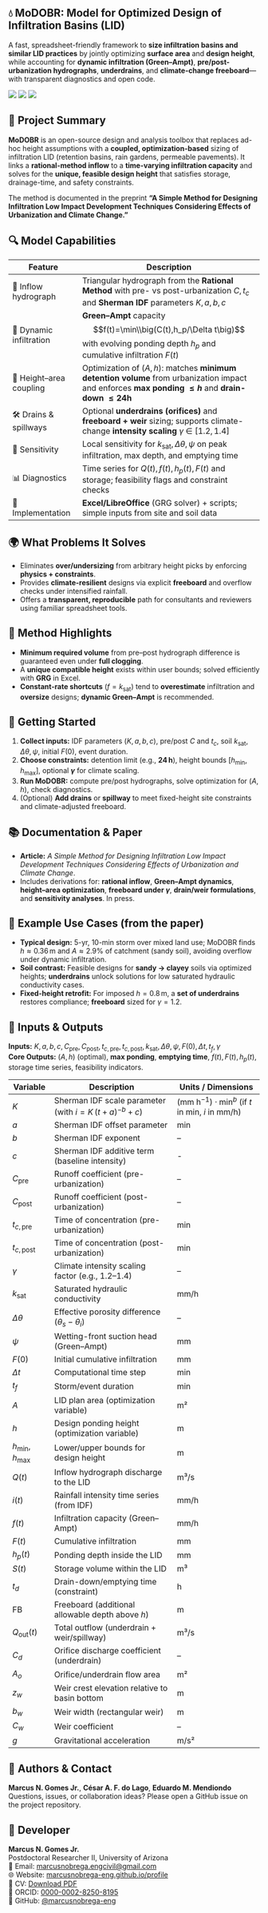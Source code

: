 ## 💧 MoDOBR: Model for Optimized Design of Infiltration Basins (LID)

A fast, spreadsheet-friendly framework to **size infiltration basins and similar LID practices** by jointly optimizing **surface area** and **design height**, while accounting for **dynamic infiltration (Green–Ampt)**, **pre/post-urbanization hydrographs**, **underdrains**, and **climate-change freeboard**—with transparent diagnostics and open code.

![](https://img.shields.io/github/issues/marcusnobrega-eng/MoDOBR)
![](https://img.shields.io/github/forks/marcusnobrega-eng/MoDOBR)
![](https://img.shields.io/github/last-commit/marcusnobrega-eng/MoDOBR)

## 📘 Project Summary

**MoDOBR** is an open-source design and analysis toolbox that replaces ad-hoc height assumptions with a **coupled, optimization-based** sizing of infiltration LID (retention basins, rain gardens, permeable pavements). It links a **rational-method inflow** to a **time-varying infiltration capacity** and solves for the **unique, feasible design height** that satisfies storage, drainage-time, and safety constraints.

The method is documented in the preprint **“A Simple Method for Designing Infiltration Low Impact Development Techniques Considering Effects of Urbanization and Climate Change.”**

## 🔍 Model Capabilities

| Feature | Description |
| --- | --- |
| 🧮 Inflow hydrograph | Triangular hydrograph from the **Rational Method** with pre- vs post-urbanization $C,\,t_c$ and **Sherman IDF** parameters $K,a,b,c$ |
| 🌊 Dynamic infiltration | **Green–Ampt** capacity $$f(t)=\min\\big(C(t),h_p/\Delta t\big)$$ with evolving ponding depth $h_p$ and cumulative infiltration $F(t)$ |
| 🧩 Height–area coupling | Optimization of $(A,\,h)$: matches **minimum detention volume** from urbanization impact and enforces **max ponding $\le h$** and **drain-down $\le 24\text{h}$** |
| 🛠️ Drains & spillways | Optional **underdrains (orifices)** and **freeboard + weir** sizing; supports climate-change **intensity scaling** $\gamma\ \in\ [1.2,1.4]$ |
| 🧪 Sensitivity | Local sensitivity for $k_{\text{sat}},\Delta\theta,\psi$ on peak infiltration, max depth, and emptying time |
| 📊 Diagnostics | Time series for $Q(t),f(t),h_p(t),F(t)$ and storage; feasibility flags and constraint checks |
| 🧰 Implementation | **Excel/LibreOffice** (GRG solver) + scripts; simple inputs from site and soil data |

## 🌍 What Problems It Solves

- Eliminates **over/undersizing** from arbitrary height picks by enforcing **physics + constraints**.  
- Provides **climate-resilient** designs via explicit **freeboard** and overflow checks under intensified rainfall.  
- Offers a **transparent, reproducible** path for consultants and reviewers using familiar spreadsheet tools.

## 🧠 Method Highlights

- **Minimum required volume** from pre–post hydrograph difference is guaranteed even under **full clogging**.  
- A **unique compatible height** exists within user bounds; solved efficiently with **GRG** in Excel.  
- **Constant-rate shortcuts** ($f = k_{\text{sat}}$) tend to **overestimate** infiltration and **oversize** designs; **dynamic Green–Ampt** is recommended.

## 🚀 Getting Started

1. **Collect inputs:** IDF parameters $(K,a,b,c)$, pre/post $C$ and $t_c$, soil $k_{\text{sat}},\Delta \theta,\psi$, initial $F(0)$, event duration.  
2. **Choose constraints:** detention limit (e.g., **$24\,\text{h}$**), height bounds $[h_{\min},\,h_{\max}]$, optional **$\gamma$** for climate scaling.  
3. **Run MoDOBR:** compute pre/post hydrographs, solve optimization for $(A,\,h)$, check diagnostics.  
4. (Optional) **Add drains** or **spillway** to meet fixed-height site constraints and climate-adjusted freeboard.

## 📚 Documentation & Paper

- **Article:** *A Simple Method for Designing Infiltration Low Impact Development Techniques Considering Effects of Urbanization and Climate Change*.  
- Includes derivations for: **rational inflow**, **Green–Ampt dynamics**, **height–area optimization**, **freeboard under $\gamma$**, **drain/weir formulations**, and **sensitivity analyses**. In press.

## 🧪 Example Use Cases (from the paper)

- **Typical design:** 5-yr, 10-min storm over mixed land use; MoDOBR finds $h \approx 0.36\,\text{m}$ and $A \approx 2.9\%$ of catchment (sandy soil), avoiding overflow under dynamic infiltration.  
- **Soil contrast:** Feasible designs for **sandy $\rightarrow$ clayey** soils via optimized heights; **underdrains** unlock solutions for low saturated hydraulic conductivity cases.  
- **Fixed-height retrofit:** For imposed $h=0.8\,\text{m}$, a **set of underdrains** restores compliance; **freeboard** sized for $\gamma=1.2$.

## 🧩 Inputs & Outputs

**Inputs:** $K,a,b,c,C_{\text{pre}},C_{\text{post}},t_{c,\text{pre}},t_{c,\text{post}},k_{\text{sat}},\Delta\theta,\psi,\,F(0),\Delta t,t_f,\gamma$  
**Core Outputs:** $(A,h)$ (optimal), **max ponding**, **emptying time**, $f(t),F(t),h_p(t)$, storage time series, feasibility indicators.

| Variable | Description | Units / Dimensions |
|---|---|---|
| $K$ | Sherman IDF scale parameter (with $i = K\,(t+a)^{-b} + c$) | $(\text{mm h}^{-1})\cdot \text{min}^b$ (if $t$ in min, $i$ in mm/h) |
| $a$ | Sherman IDF offset parameter | min |
| $b$ | Sherman IDF exponent | – |
| $c$ | Sherman IDF additive term (baseline intensity) | - |
| $C_{\text{pre}}$ | Runoff coefficient (pre-urbanization) | – |
| $C_{\text{post}}$ | Runoff coefficient (post-urbanization) | – |
| $t_{c,\text{pre}}$ | Time of concentration (pre-urbanization) | min |
| $t_{c,\text{post}}$ | Time of concentration (post-urbanization) | min |
| $\gamma$ | Climate intensity scaling factor (e.g., 1.2–1.4) | – |
| $k_{\text{sat}}$ | Saturated hydraulic conductivity | mm/h |
| $\Delta\theta$ | Effective porosity difference ($\theta_s-\theta_i$) | – |
| $\psi$ | Wetting-front suction head (Green–Ampt) | mm |
| $F(0)$ | Initial cumulative infiltration | mm |
| $\Delta t$ | Computational time step | min |
| $t_f$ | Storm/event duration | min |
| $A$ | LID plan area (optimization variable) | m² |
| $h$ | Design ponding height (optimization variable) | m |
| $h_{\min},\,h_{\max}$ | Lower/upper bounds for design height | m |
| $Q(t)$ | Inflow hydrograph discharge to the LID | m³/s |
| $i(t)$ | Rainfall intensity time series (from IDF) | mm/h |
| $f(t)$ | Infiltration capacity (Green–Ampt) | mm/h |
| $F(t)$ | Cumulative infiltration | mm |
| $h_p(t)$ | Ponding depth inside the LID | mm |
| $S(t)$ | Storage volume within the LID | m³ |
| $t_d$ | Drain-down/emptying time (constraint) | h |
| $\text{FB}$ | Freeboard (additional allowable depth above $h$) | m |
| $Q_{\text{out}}(t)$ | Total outflow (underdrain + weir/spillway) | m³/s |
| $C_d$ | Orifice discharge coefficient (underdrain) | – |
| $A_o$ | Orifice/underdrain flow area | m² |
| $z_w$ | Weir crest elevation relative to basin bottom | m |
| $b_w$ | Weir width (rectangular weir) | m |
| $C_w$ | Weir coefficient | – |
| $g$ | Gravitational acceleration | m/s² |


## 👥 Authors & Contact

**Marcus N. Gomes Jr.**, **César A. F. do Lago**, **Eduardo M. Mendiondo**  
Questions, issues, or collaboration ideas? Please open a GitHub issue on the project repository.

## 👤 Developer
**Marcus N. Gomes Jr.**  
Postdoctoral Researcher II, University of Arizona  
📧 Email: [marcusnobrega.engcivil@gmail.com](mailto:marcusnobrega.engcivil@gmail.com)  
🌐 Website: [marcusnobrega-eng.github.io/profile](https://marcusnobrega-eng.github.io/profile)  
📄 CV: [Download PDF](https://marcusnobrega-eng.github.io/profile/files/CV___Marcus_N__Gomes_Jr_.pdf)  
🧪 ORCID: [0000-0002-8250-8195](https://orcid.org/0000-0002-8250-8195)  
🐙 GitHub: [@marcusnobrega-eng](https://github.com/marcusnobrega-eng)


